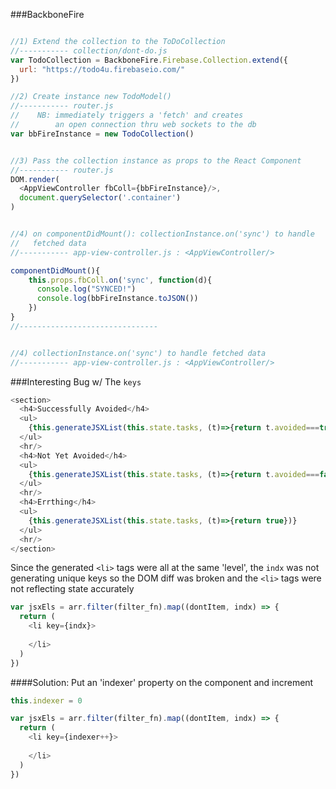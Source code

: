 ###BackboneFire
```js

//1) Extend the collection to the ToDoCollection
//----------- collection/dont-do.js 
var TodoCollection = BackboneFire.Firebase.Collection.extend({
  url: "https://todo4u.firebaseio.com/"
})

//2) Create instance new TodoModel()
//----------- router.js 
//    NB: immediately triggers a 'fetch' and creates 
//        an open connection thru web sockets to the db
var bbFireInstance = new TodoCollection()


//3) Pass the collection instance as props to the React Component
//----------- router.js 
DOM.render(
  <AppViewController fbColl={bbFireInstance}/>, 
  document.querySelector('.container') 
)


//4) on componentDidMount(): collectionInstance.on('sync') to handle 
//   fetched data
//----------- app-view-controller.js : <AppViewController/>

componentDidMount(){
    this.props.fbColl.on('sync', function(d){
      console.log("SYNCED!")
      console.log(bbFireInstance.toJSON())
    })
}
//-------------------------------


//4) collectionInstance.on('sync') to handle fetched data
//----------- app-view-controller.js : <AppViewController/>


```



###Interesting Bug w/ The `keys`
```js
<section>
  <h4>Successfully Avoided</h4>
  <ul>
    {this.generateJSXList(this.state.tasks, (t)=>{return t.avoided===true})}
  </ul>
  <hr/>
  <h4>Not Yet Avoided</h4>
  <ul>
    {this.generateJSXList(this.state.tasks, (t)=>{return t.avoided===false})}
  </ul>
  <hr/>
  <h4>Errthing</h4>
  <ul>
    {this.generateJSXList(this.state.tasks, (t)=>{return true})}
  </ul>
  <hr/>
</section>
```


Since the generated `<li>` tags were all at the same 'level', the `indx` was not generating unique keys so the DOM diff was broken and the `<li>` tags were not reflecting state accurately

```js
var jsxEls = arr.filter(filter_fn).map((dontItem, indx) => {
  return (
    <li key={indx}> 
        
    </li>
  )
})
```

####Solution: Put an 'indexer' property on the component and increment
```js
this.indexer = 0

var jsxEls = arr.filter(filter_fn).map((dontItem, indx) => {
  return (
    <li key={indexer++}> 
        
    </li>
  )
})
```
